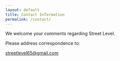 ```yaml
---
layout: default
title: Contact Information
permalink: /contact/
---
```

We welcome your comments regarding Street Level.

Please address correspondence to:

streetlevel65@gmail.com


